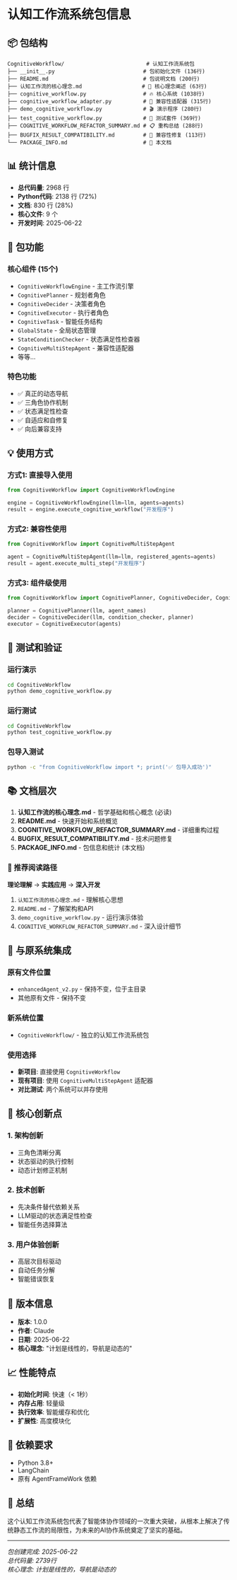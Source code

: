 # 认知工作流系统包信息

## 📦 包结构

```
CognitiveWorkflow/                          # 认知工作流系统包
├── __init__.py                            # 包初始化文件 (136行)
├── README.md                              # 包说明文档 (200行)
├── 认知工作流的核心理念.md                   # 🧠 核心理念阐述 (63行)
├── cognitive_workflow.py                  # 🔥 核心系统 (1038行)
├── cognitive_workflow_adapter.py          # 🔧 兼容性适配器 (315行)
├── demo_cognitive_workflow.py             # 🎬 演示程序 (280行)
├── test_cognitive_workflow.py             # 🧪 测试套件 (369行)
├── COGNITIVE_WORKFLOW_REFACTOR_SUMMARY.md # 📋 重构总结 (288行)
├── BUGFIX_RESULT_COMPATIBILITY.md         # 🐛 兼容性修复 (113行)
└── PACKAGE_INFO.md                        # 📄 本文档
```

## 📊 统计信息

- **总代码量**: 2968 行
- **Python代码**: 2138 行 (72%)
- **文档**: 830 行 (28%)
- **核心文件**: 9 个
- **开发时间**: 2025-06-22

## 🎯 包功能

### 核心组件 (15个)
- `CognitiveWorkflowEngine` - 主工作流引擎
- `CognitivePlanner` - 规划者角色
- `CognitiveDecider` - 决策者角色
- `CognitiveExecutor` - 执行者角色
- `CognitiveTask` - 智能任务结构
- `GlobalState` - 全局状态管理
- `StateConditionChecker` - 状态满足性检查器
- `CognitiveMultiStepAgent` - 兼容性适配器
- 等等...

### 特色功能
- ✅ 真正的动态导航
- ✅ 三角色协作机制
- ✅ 状态满足性检查
- ✅ 自适应和自修复
- ✅ 向后兼容支持

## 💡 使用方式

### 方式1: 直接导入使用
```python
from CognitiveWorkflow import CognitiveWorkflowEngine

engine = CognitiveWorkflowEngine(llm=llm, agents=agents)
result = engine.execute_cognitive_workflow("开发程序")
```

### 方式2: 兼容性使用
```python
from CognitiveWorkflow import CognitiveMultiStepAgent

agent = CognitiveMultiStepAgent(llm=llm, registered_agents=agents)
result = agent.execute_multi_step("开发程序")
```

### 方式3: 组件级使用
```python
from CognitiveWorkflow import CognitivePlanner, CognitiveDecider, CognitiveExecutor

planner = CognitivePlanner(llm, agent_names)
decider = CognitiveDecider(llm, condition_checker, planner)
executor = CognitiveExecutor(agents)
```

## 🧪 测试和验证

### 运行演示
```bash
cd CognitiveWorkflow
python demo_cognitive_workflow.py
```

### 运行测试
```bash
cd CognitiveWorkflow
python test_cognitive_workflow.py
```

### 包导入测试
```bash
python -c "from CognitiveWorkflow import *; print('✅ 包导入成功')"
```

## 📚 文档层次

1. **认知工作流的核心理念.md** - 哲学基础和核心概念 (必读)
2. **README.md** - 快速开始和系统概览
3. **COGNITIVE_WORKFLOW_REFACTOR_SUMMARY.md** - 详细重构过程
4. **BUGFIX_RESULT_COMPATIBILITY.md** - 技术问题修复
5. **PACKAGE_INFO.md** - 包信息和统计 (本文档)

### 📖 推荐阅读路径

**理论理解** → **实践应用** → **深入开发**

1. `认知工作流的核心理念.md` - 理解核心思想
2. `README.md` - 了解架构和API
3. `demo_cognitive_workflow.py` - 运行演示体验
4. `COGNITIVE_WORKFLOW_REFACTOR_SUMMARY.md` - 深入设计细节

## 🔄 与原系统集成

### 原有文件位置
- `enhancedAgent_v2.py` - 保持不变，位于主目录
- 其他原有文件 - 保持不变

### 新系统位置
- `CognitiveWorkflow/` - 独立的认知工作流系统包

### 使用选择
- **新项目**: 直接使用 `CognitiveWorkflow`
- **现有项目**: 使用 `CognitiveMultiStepAgent` 适配器
- **对比测试**: 两个系统可以并存使用

## 🌟 核心创新点

### 1. 架构创新
- 三角色清晰分离
- 状态驱动的执行控制
- 动态计划修正机制

### 2. 技术创新
- 先决条件替代依赖关系
- LLM驱动的状态满足性检查
- 智能任务选择算法

### 3. 用户体验创新
- 高层次目标驱动
- 自动任务分解
- 智能错误恢复

## 🚀 版本信息

- **版本**: 1.0.0
- **作者**: Claude
- **日期**: 2025-06-22
- **核心理念**: "计划是线性的，导航是动态的"

## 📈 性能特点

- **初始化时间**: 快速（< 1秒）
- **内存占用**: 轻量级
- **执行效率**: 智能缓存和优化
- **扩展性**: 高度模块化

## 🔧 依赖要求

- Python 3.8+
- LangChain
- 原有 AgentFrameWork 依赖

## 🎉 总结

这个认知工作流系统包代表了智能体协作领域的一次重大突破，从根本上解决了传统静态工作流的局限性，为未来的AI协作系统奠定了坚实的基础。

---

*包创建完成: 2025-06-22*  
*总代码量: 2739行*  
*核心理念: 计划是线性的，导航是动态的*